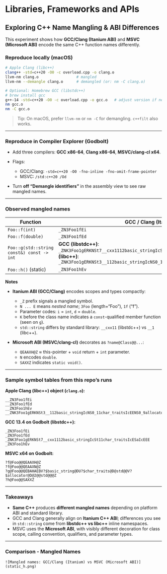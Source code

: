 # Libraries, Frameworks and APIs

## Exploring C++ Name Mangling & ABI Differences

This experiment shows how **GCC/Clang (Itanium ABI)** and **MSVC (Microsoft ABI)** encode the same C++ function names differently.

### Reproduce locally (macOS)

```bash
# Apple Clang (libc++)
clang++ -std=c++20 -O0 -c overload.cpp -o clang.o
llvm-nm clang.o                 # mangled
llvm-nm --demangle clang.o      # demangled (or: nm -C clang.o)

# Optional: Homebrew GCC (libstdc++)
# brew install gcc
g++-14 -std=c++20 -O0 -c overload.cpp -o gcc.o   # adjust version if needed
nm gcc.o
nm -C gcc.o
```

> Tip: On macOS, prefer `llvm-nm` or `nm -C` for demangling. `c++filt` also works.

---

### Reproduce in Compiler Explorer (Godbolt)

* Add three compilers: **GCC x86-64**, **Clang x86-64**, **MSVC/clang-cl x64**.
* Flags:

  * GCC/Clang: `-std=c++20 -O0 -fno-inline -fno-omit-frame-pointer`
  * MSVC: `/std:c++20 /Od`
* Turn **off “Demangle identifiers”** in the assembly view to see raw mangled names.

---

### Observed mangled names

| Function                                  | GCC / Clang (Itanium ABI)                                                                                                                                                                     | MSVC (Microsoft ABI)                                                               |
| ----------------------------------------- | --------------------------------------------------------------------------------------------------------------------------------------------------------------------------------------------- | ---------------------------------------------------------------------------------- |
| `Foo::f(int)`                             | `_ZN3Foo1fEi`                                                                                                                                                                                 | `?f@Foo@@QEAAXH@Z`                                                                 |
| `Foo::f(double)`                          | `_ZN3Foo1fEd`                                                                                                                                                                                 | `?f@Foo@@QEAAXN@Z`                                                                 |
| `Foo::g(std::string const&) const -> int` | **GCC (libstdc++)**: `_ZNK3Foo1gERKNSt7__cxx1112basic_stringIcSt11char_traitsIcESaIcEEE`  **Clang (libc++)**: `_ZNK3Foo1gERKNSt3__112basic_stringIcNS0_11char_traitsIcEENS0_9allocatorIcEEEE` | `?g@Foo@@QEBAHAEBV?$basic_string@DU?$char_traits@D@std@@V?$allocator@D@2@@std@@@Z` |
| `Foo::h()` (static)                       | `_ZN3Foo1hEv`                                                                                                                                                                                 | `?h@Foo@@SAXXZ`                                                                    |

**Notes**

* **Itanium ABI (GCC/Clang)** encodes scopes and types compactly:

  * `_Z` prefix signals a mangled symbol.
  * `N ... E` means *nested name*; `3Foo` (length+“Foo”), `1f` (“f”).
  * Parameter codes: `i` = `int`, `d` = `double`.
  * `K` before the class name indicates a `const`-qualified member function (seen on `g`).
  * `std::string` differs by standard library: `__cxx11` (libstdc++) vs `__1` (libc++).
* **Microsoft ABI (MSVC/clang-cl)** decorates as `?name@Class@@...`:

  * `QEAAXH@Z` ≈ this-pointer + `void` return + `int` parameter.
  * `N` encodes `double`.
  * `SAXXZ` indicates `static void()`.

---

### Sample symbol tables from this repo’s runs

**Apple Clang (libc++) object (`clang.o`):**

```
__ZN3Foo1fEi
__ZN3Foo1fEd
__ZN3Foo1hEv
__ZNK3Foo1gERKNSt3__112basic_stringIcNS0_11char_traitsIcEENS0_9allocatorIcEEEE
```

**GCC 13.4 on Godbolt (libstdc++):**

```
_ZN3Foo1fEi
_ZN3Foo1fEd
_ZNK3Foo1gERKNSt7__cxx1112basic_stringIcSt11char_traitsIcESaIcEEE
_ZN3Foo1hEv
```

**MSVC x64 on Godbolt:**

```
?f@Foo@@QEAAXH@Z
?f@Foo@@QEAAXN@Z
?g@Foo@@QEBAHAEBV?$basic_string@DU?$char_traits@D@std@@V?$allocator@D@2@@std@@@Z
?h@Foo@@SAXXZ
```

---

### Takeaways

* **Same C++** produces **different mangled names** depending on platform ABI and standard library.
* GCC and Clang generally align on **Itanium C++ ABI**; differences you see in `std::string` come from **libstdc++ vs libc++** inline namespaces.
* MSVC uses the **Microsoft ABI**, with visibly different decoration for class scope, calling convention, qualifiers, and parameter types.

---

### Comparison - Mangled Names

```
![Mangled names: GCC/Clang (Itanium) vs MSVC (Microsoft ABI)](static_h.png)
```